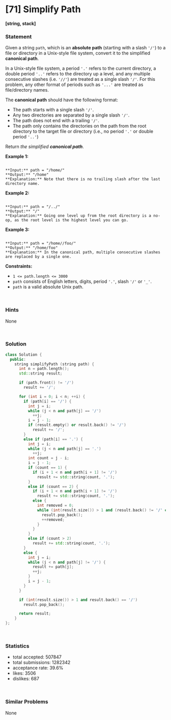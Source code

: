 # [71] Simplify Path

**[string, stack]**

### Statement

Given a string `path`, which is an **absolute path** (starting with a slash `'/'`) to a file or directory in a Unix-style file system, convert it to the simplified **canonical path**.

In a Unix-style file system, a period `'.'` refers to the current directory, a double period `'..'` refers to the directory up a level, and any multiple consecutive slashes (i.e. `'//'`) are treated as a single slash `'/'`. For this problem, any other format of periods such as `'...'` are treated as file/directory names.

The **canonical path** should have the following format:

* The path starts with a single slash `'/'`.
* Any two directories are separated by a single slash `'/'`.
* The path does not end with a trailing `'/'`.
* The path only contains the directories on the path from the root directory to the target file or directory (i.e., no period `'.'` or double period `'..'`)



Return *the simplified **canonical path***.


**Example 1:**

```

**Input:** path = "/home/"
**Output:** "/home"
**Explanation:** Note that there is no trailing slash after the last directory name.

```

**Example 2:**

```

**Input:** path = "/../"
**Output:** "/"
**Explanation:** Going one level up from the root directory is a no-op, as the root level is the highest level you can go.

```

**Example 3:**

```

**Input:** path = "/home//foo/"
**Output:** "/home/foo"
**Explanation:** In the canonical path, multiple consecutive slashes are replaced by a single one.

```

**Constraints:**
* `1 <= path.length <= 3000`
* `path` consists of English letters, digits, period `'.'`, slash `'/'` or `'_'`.
* `path` is a valid absolute Unix path.


<br />

### Hints

None

<br />

### Solution

```cpp
class Solution {
  public:
    string simplifyPath (string path) {
      int n = path.length();
      std::string result;

      if (path.front() != '/')
        result += '/';

      for (int i = 0; i < n; ++i) {
        if (path[i] == '/') {
          int j = i;
          while (j < n and path[j] == '/')
            ++j;
          i = j - 1;
          if (result.empty() or result.back() != '/')
            result += '/';
        }
        else if (path[i] == '.') {
          int j = i;
          while (j < n and path[j] == '.')
            ++j;
          int count = j - i;
          i = j - 1;
          if (count == 1) {
            if (i + 1 < n and path[i + 1] != '/')
              result += std::string(count, '.');
          }
          else if (count == 2) {
            if (i + 1 < n and path[i + 1] != '/')
              result += std::string(count, '.');
            else {
              int removed = 0;
              while (int(result.size()) > 1 and (result.back() != '/' or removed == 0)) {
                result.pop_back();
                ++removed;
              }
            }
          }
          else if (count > 2)
            result += std::string(count, '.');
        }
        else {
          int j = i;
          while (j < n and path[j] != '/') {
            result += path[j];
            ++j;
          }
          i = j - 1;
        }
      }

      if (int(result.size()) > 1 and result.back() == '/')
        result.pop_back();

      return result;
    }
};
```

<br />

### Statistics

- total accepted: 507847
- total submissions: 1282342
- acceptance rate: 39.6%
- likes: 3506
- dislikes: 687

<br />

### Similar Problems

None
